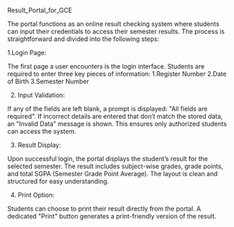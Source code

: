 Result_Portal_for_GCE

The portal functions as an online result checking system where students can input their credentials to access their semester results. The process is straightforward and divided into the following steps:

1.Login Page:

The first page a user encounters is the login interface.
Students are required to enter three key pieces of information:
      1.Register Number
      2.Date of Birth
      3.Semester Number
      
2. Input Validation:

If any of the fields are left blank, a prompt is displayed: "All fields are required".
If incorrect details are entered that don’t match the stored data, an "Invalid Data" message is shown.
This ensures only authorized students can access the system.

3. Result Display:

Upon successful login, the portal displays the student’s result for the selected semester.
The result includes subject-wise grades, grade points, and total SGPA (Semester Grade Point Average).
The layout is clean and structured for easy understanding.

4. Print Option:

Students can choose to print their result directly from the portal.
A dedicated "Print" button generates a print-friendly version of the result.
